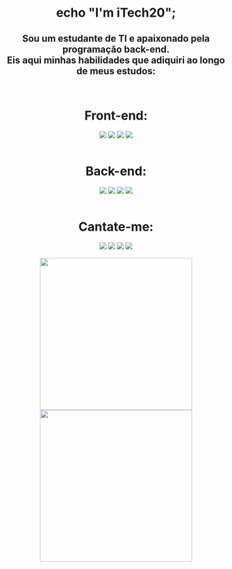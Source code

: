 <h1 align="center"> echo "I'm iTech20";</h1>
<div align="center">
  <h2>Sou um estudante de TI e apaixonado pela programação back-end.<br>Eis aqui minhas habilidades que adiquiri ao longo de meus estudos:</h2>
</div>
 <br>
 <div align="center">
  <h1>Front-end:</h1>
  <img src="https://img.shields.io/badge/HTML5-E34F26?style=for-the-badge&logo=html5&logoColor=white">
  <img src="https://img.shields.io/badge/CSS3-1572B6?style=for-the-badge&logo=css3&logoColor=white">
  <img src="https://img.shields.io/badge/JavaScript-F7DF1E?style=for-the-badge&logo=javascript&logoColor=black">
  <img src="https://img.shields.io/badge/Bootstrap-563D7C?style=for-the-badge&logo=bootstrap&logoColor=white">
</div>
<br>
<div align="center">
  <h1>Back-end:</h1>
  <img src="https://img.shields.io/badge/PHP-777BB4?style=for-the-badge&logo=php&logoColor=white">
  <img src="https://img.shields.io/badge/Java-ED8B00?style=for-the-badge&logo=java&logoColor=white">
  <img src="https://img.shields.io/badge/MariaDB-003545?style=for-the-badge&logo=mariadb&logoColor=white">
  <img src="https://img.shields.io/badge/MySQL-005C84?style=for-the-badge&logo=mysql&logoColor=white">
</div>
<br>
<div align="center">
  <h1>Cantate-me:</h1>
      <a href="https://www.linkedin.com/in/marcus-vinicius-hon%C3%B3rio-gon%C3%A7alves-ribeiro-201302225/"  target="_blank"><img src="https://img.shields.io/badge/LinkedIn-0077B5?style=for-the-badge&logo=linkedin&logoColor=white"></a>
      <a href="mailto:marcusviniciushgr@gmail.com"  target="_blank"><img src="https://img.shields.io/badge/Gmail-D14836?style=for-the-badge&logo=gmail&logoColor=white"></a>
      <a href="mailto:marcusviniciushgr@outlook.com"  target="_blank"><img src="https://img.shields.io/badge/Microsoft_Outlook-0078D4?style=for-the-badge&logo=microsoft-outlook&logoColor=white"></a>
      <a href="mailto:marcusvhgr@protonmail.com"  target="_blank"><img src="https://img.shields.io/badge/ProtonMail-8B89CC?style=for-the-badge&logo=protonmail&logoColor=white"></a>
 </div>
<br>
<div align="center">
 <img width="350em" src="https://github-readme-stats.vercel.app/api?username=iTech20&show_icons=true&theme=dracula&include_all_commits=true&count_private=true"/>
 <a href="https://github.com/iTech20?tab=repositories"><img width="350em" src="https://github-readme-stats.vercel.app/api/top-langs/?username=iTech20&layout=compact&langs_count=7&theme=dracula"/></a>
</div>
